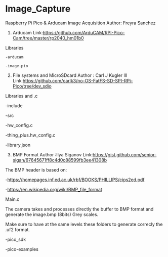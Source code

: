 # Image_Capture
Raspberry Pi Pico &amp; Arducam Image Acquisition
Author: Freyra Sanchez

1. Arducam
Link:https://github.com/ArduCAM/RPI-Pico-Cam/tree/master/rp2040_hm01b0

  Libraries
  
    -arducam
    
    -image.pio
    
2. File systems and MicroSDcard
Author : Carl J Kugler III
Link:https://github.com/carlk3/no-OS-FatFS-SD-SPI-RPi-Pico/tree/dev_sdio

  Libraries and .c
  
   -include
   
   -src
   
   -hw_config.c
   
   -thing_plus.hw_config.c
   
   -library.json
   
3. BMP Format
Author :Ilya Siganov
Link:https://gist.github.com/senior-sigan/67645671ff8c4d0c88599fb3ee41308b

The BMP header is based on:

-https://homepages.inf.ed.ac.uk/rbf/BOOKS/PHILLIPS/cips2ed.pdf

-https://en.wikipedia.org/wiki/BMP_file_format

Main.c

The camera takes and processes directly the buffer to BMP format and generate the image.bmp (8bits) Grey scales.

Make sure to have at the same levels these folders to generate correcly the .uf2 format.

-pico_sdk

-pico-examples
